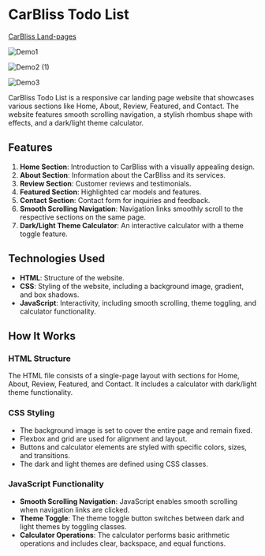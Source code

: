 # CarBliss Todo List

[CarBliss Land-pages](file:///C:/Users/ANC/Desktop/land-pages/home.html)



![Demo1](https://github.com/user-attachments/assets/2a8a1492-2839-4349-9858-5facb1a59282)

![Demo2 (1)](https://github.com/user-attachments/assets/719011e4-736d-4ff7-a4da-98a1ad94732e)

![Demo3](https://github.com/user-attachments/assets/c1939cf4-da3a-4f06-9be5-94e5645ad0ab)


CarBliss Todo List is a responsive car landing page website that showcases various sections like Home, About, Review, Featured, and Contact. The website features smooth scrolling navigation, a stylish rhombus shape with effects, and a dark/light theme calculator.

## Features

1. **Home Section**: Introduction to CarBliss with a visually appealing design.
2. **About Section**: Information about the CarBliss and its services.
3. **Review Section**: Customer reviews and testimonials.
4. **Featured Section**: Highlighted car models and features.
5. **Contact Section**: Contact form for inquiries and feedback.
6. **Smooth Scrolling Navigation**: Navigation links smoothly scroll to the respective sections on the same page.
7. **Dark/Light Theme Calculator**: An interactive calculator with a theme toggle feature.

## Technologies Used

- **HTML**: Structure of the website.
- **CSS**: Styling of the website, including a background image, gradient, and box shadows.
- **JavaScript**: Interactivity, including smooth scrolling, theme toggling, and calculator functionality.

## How It Works

### HTML Structure

The HTML file consists of a single-page layout with sections for Home, About, Review, Featured, and Contact. It includes a calculator with dark/light theme functionality.

### CSS Styling

- The background image is set to cover the entire page and remain fixed.
- Flexbox and grid are used for alignment and layout.
- Buttons and calculator elements are styled with specific colors, sizes, and transitions.
- The dark and light themes are defined using CSS classes.

### JavaScript Functionality

- **Smooth Scrolling Navigation**: JavaScript enables smooth scrolling when navigation links are clicked.
- **Theme Toggle**: The theme toggle button switches between dark and light themes by toggling classes.
- **Calculator Operations**: The calculator performs basic arithmetic operations and includes clear, backspace, and equal functions.

